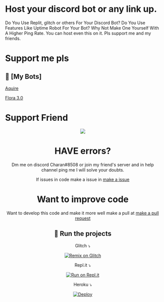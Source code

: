 # Host your discord bot or any link up.
Do You Use Replit, glitch or others For Your Discord Bot? Do You Use Features Like Uptime Robot For Your Bot? Why Not Make One Yourself With A Higher Ping Rate. You can host even this on it. Pls support me and my friends. 

# Support me pls

## :robot: [My Bots]
[Aquire](https://top.gg/bot/816987224662999040)

[Flora 3.0](https://discord.com/oauth2/authorize?client_id=818410071653351474&scope=bot)
 
# Support Friend


<div align="center"> <a href="https://discord.com/invite/tsWa6CEupW"><img src="http://invidget.switchblade.xyz/uC5bAzvmX5"/></a>

# HAVE errors? 

Dm me on discord Charan#8508 or join my friend's server and in help channel ping me I will solve your doubts.

If issues in code make a issue in [make a issue](https://github.com/compteccharan/discord-hosting-bot/issues)

# Want to improve code

Want to develop this code and make it more well make a pull at [make a pull request](https://github.com/compteccharan/discord-hosting-bot/pulls)

## 💨 Run the projects
Glitch ⤵

[![Remix on Glitch](https://cdn.glitch.com/2703baf2-b643-4da7-ab91-7ee2a2d00b5b%2Fremix-button.svg)](https://glitch.com/edit/#!/import/github.com/compteccharan/discord-hosting-bot)

Repl.it ⤵

[![Run on Repl.it](https://repl.it/badge/github/compteccharan/discord-hosting-bot)](https://github.com/compteccharan/discord-hosting-bothttp)

Heroku ⤵

[![Deploy](https://www.herokucdn.com/deploy/button.svg)](https://heroku.com/deploy?template=https://github.com/compteccharan/discord-hosting-bot)
